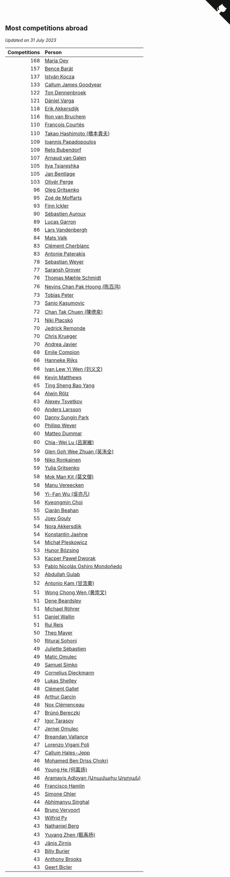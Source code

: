 ## Most competitions abroad

*Updated on 31 July 2023*

| Competitions | Person |
| ---: | :--- |
| 168 | [Maria Oey](https://www.worldcubeassociation.org/persons/2007OEYM01) |
| 157 | [Bence Barát](https://www.worldcubeassociation.org/persons/2008BARA01) |
| 137 | [István Kocza](https://www.worldcubeassociation.org/persons/2005KOCZ01) |
| 133 | [Callum James Goodyear](https://www.worldcubeassociation.org/persons/2012GOOD02) |
| 122 | [Ton Dennenbroek](https://www.worldcubeassociation.org/persons/2003DENN01) |
| 121 | [Dániel Varga](https://www.worldcubeassociation.org/persons/2008VARG01) |
| 118 | [Erik Akkersdijk](https://www.worldcubeassociation.org/persons/2005AKKE01) |
| 116 | [Ron van Bruchem](https://www.worldcubeassociation.org/persons/2003BRUC01) |
| 110 | [François Courtès](https://www.worldcubeassociation.org/persons/2008COUR01) |
| 110 | [Takao Hashimoto (橋本貴夫)](https://www.worldcubeassociation.org/persons/2007HASH01) |
| 109 | [Ioannis Papadopoulos](https://www.worldcubeassociation.org/persons/2013PAPA01) |
| 109 | [Reto Bubendorf](https://www.worldcubeassociation.org/persons/2012BUBE01) |
| 107 | [Arnaud van Galen](https://www.worldcubeassociation.org/persons/2006GALE01) |
| 105 | [Ilya Tsiareshka](https://www.worldcubeassociation.org/persons/2012TERE01) |
| 105 | [Jan Bentlage](https://www.worldcubeassociation.org/persons/2010BENT01) |
| 103 | [Olivér Perge](https://www.worldcubeassociation.org/persons/2007PERG01) |
| 96 | [Oleg Gritsenko](https://www.worldcubeassociation.org/persons/2011GRIT01) |
| 95 | [Zoé de Moffarts](https://www.worldcubeassociation.org/persons/2010MOFF02) |
| 93 | [Finn Ickler](https://www.worldcubeassociation.org/persons/2012ICKL01) |
| 90 | [Sébastien Auroux](https://www.worldcubeassociation.org/persons/2008AURO01) |
| 89 | [Lucas Garron](https://www.worldcubeassociation.org/persons/2006GARR01) |
| 86 | [Lars Vandenbergh](https://www.worldcubeassociation.org/persons/2003VAND01) |
| 84 | [Mats Valk](https://www.worldcubeassociation.org/persons/2007VALK01) |
| 83 | [Clément Cherblanc](https://www.worldcubeassociation.org/persons/2014CHER05) |
| 83 | [Antonie Paterakis](https://www.worldcubeassociation.org/persons/2012PATE01) |
| 78 | [Sebastian Weyer](https://www.worldcubeassociation.org/persons/2010WEYE02) |
| 77 | [Saransh Grover](https://www.worldcubeassociation.org/persons/2014GROV01) |
| 76 | [Thomas Mæhle Schmidt](https://www.worldcubeassociation.org/persons/2013SCHM02) |
| 76 | [Nevins Chan Pak Hoong (陈百鸿)](https://www.worldcubeassociation.org/persons/2010CHAN20) |
| 73 | [Tobias Peter](https://www.worldcubeassociation.org/persons/2014PETE03) |
| 73 | [Sanio Kasumovic](https://www.worldcubeassociation.org/persons/2009KASU01) |
| 72 | [Chan Tak Chuen (陳德泉)](https://www.worldcubeassociation.org/persons/2007CHUE01) |
| 71 | [Niki Placskó](https://www.worldcubeassociation.org/persons/2008PLAC01) |
| 70 | [Jedrick Remonde](https://www.worldcubeassociation.org/persons/2008REMO01) |
| 70 | [Chris Krueger](https://www.worldcubeassociation.org/persons/2006KRUE01) |
| 70 | [Andrea Javier](https://www.worldcubeassociation.org/persons/2010JAVI01) |
| 68 | [Emile Compion](https://www.worldcubeassociation.org/persons/2007COMP01) |
| 66 | [Hanneke Rijks](https://www.worldcubeassociation.org/persons/2008RIJK01) |
| 66 | [Ivan Lew Yi Wen (刘义文)](https://www.worldcubeassociation.org/persons/2012WENI01) |
| 66 | [Kevin Matthews](https://www.worldcubeassociation.org/persons/2010MATT02) |
| 65 | [Ting Sheng Bao Yang](https://www.worldcubeassociation.org/persons/2008BAOY01) |
| 64 | [Alwin Rölz](https://www.worldcubeassociation.org/persons/2016ROLZ01) |
| 63 | [Alexey Tsvetkov](https://www.worldcubeassociation.org/persons/2017TSVE02) |
| 60 | [Anders Larsson](https://www.worldcubeassociation.org/persons/2003LARS01) |
| 60 | [Danny Sungin Park](https://www.worldcubeassociation.org/persons/2015PARK13) |
| 60 | [Philipp Weyer](https://www.worldcubeassociation.org/persons/2010WEYE01) |
| 60 | [Matteo Dummar](https://www.worldcubeassociation.org/persons/2017DUMM01) |
| 60 | [Chia-Wei Lu (呂家維)](https://www.worldcubeassociation.org/persons/2007LUCH01) |
| 59 | [Glen Goh Wee Zhuan (吴洧全)](https://www.worldcubeassociation.org/persons/2015ZHUA01) |
| 59 | [Niko Ronkainen](https://www.worldcubeassociation.org/persons/2010RONK01) |
| 59 | [Yulia Gritsenko](https://www.worldcubeassociation.org/persons/2012SIDO01) |
| 58 | [Mok Man Kit (莫文傑)](https://www.worldcubeassociation.org/persons/2009KITM01) |
| 58 | [Manu Vereecken](https://www.worldcubeassociation.org/persons/2010VERE01) |
| 56 | [Yi-Fan Wu (吳亦凡)](https://www.worldcubeassociation.org/persons/2010WUIF01) |
| 56 | [Kyeongmin Choi](https://www.worldcubeassociation.org/persons/2017CHOI07) |
| 55 | [Ciarán Beahan](https://www.worldcubeassociation.org/persons/2012BEAH01) |
| 55 | [Joey Gouly](https://www.worldcubeassociation.org/persons/2007GOUL01) |
| 54 | [Nora Akkersdijk](https://www.worldcubeassociation.org/persons/2009CHRI03) |
| 54 | [Konstantin Jaehne](https://www.worldcubeassociation.org/persons/2015JAEH01) |
| 54 | [Michał Pleskowicz](https://www.worldcubeassociation.org/persons/2009PLES01) |
| 53 | [Hunor Bózsing](https://www.worldcubeassociation.org/persons/2009BOZS01) |
| 53 | [Kacper Paweł Dworak](https://www.worldcubeassociation.org/persons/2020DWOR01) |
| 53 | [Pablo Nicolás Oshiro Mondoñedo](https://www.worldcubeassociation.org/persons/2010MOND01) |
| 52 | [Abdullah Gulab](https://www.worldcubeassociation.org/persons/2014GULA02) |
| 52 | [Antonio Kam (甘浩東)](https://www.worldcubeassociation.org/persons/2017TUNG13) |
| 51 | [Wong Chong Wen (黄崇文)](https://www.worldcubeassociation.org/persons/2014WENW01) |
| 51 | [Dene Beardsley](https://www.worldcubeassociation.org/persons/2009BEAR01) |
| 51 | [Michael Röhrer](https://www.worldcubeassociation.org/persons/2009ROHR01) |
| 51 | [Daniel Wallin](https://www.worldcubeassociation.org/persons/2013WALL03) |
| 51 | [Rui Reis](https://www.worldcubeassociation.org/persons/2015REIS02) |
| 50 | [Theo Mayer](https://www.worldcubeassociation.org/persons/2012MAYE01) |
| 50 | [Rituraj Sohoni](https://www.worldcubeassociation.org/persons/2012SOHO01) |
| 49 | [Juliette Sébastien](https://www.worldcubeassociation.org/persons/2014SEBA01) |
| 49 | [Matic Omulec](https://www.worldcubeassociation.org/persons/2010OMUL02) |
| 49 | [Samuel Simko](https://www.worldcubeassociation.org/persons/2016SIMK01) |
| 49 | [Cornelius Dieckmann](https://www.worldcubeassociation.org/persons/2009DIEC01) |
| 49 | [Lukas Shelley](https://www.worldcubeassociation.org/persons/2016SHEL03) |
| 48 | [Clément Gallet](https://www.worldcubeassociation.org/persons/2004GALL02) |
| 48 | [Arthur Garcin](https://www.worldcubeassociation.org/persons/2014GARC27) |
| 48 | [Nox Clémenceau](https://www.worldcubeassociation.org/persons/2015CLEM03) |
| 47 | [Brúnó Bereczki](https://www.worldcubeassociation.org/persons/2008BERE01) |
| 47 | [Igor Tarasov](https://www.worldcubeassociation.org/persons/2016TARA04) |
| 47 | [Jernej Omulec](https://www.worldcubeassociation.org/persons/2010OMUL01) |
| 47 | [Breandan Vallance](https://www.worldcubeassociation.org/persons/2007VALL01) |
| 47 | [Lorenzo Vigani Poli](https://www.worldcubeassociation.org/persons/2007POLI01) |
| 47 | [Callum Hales-Jepp](https://www.worldcubeassociation.org/persons/2012HALE01) |
| 46 | [Mohamed Ben Driss Chokri](https://www.worldcubeassociation.org/persons/2015CHOK01) |
| 46 | [Young He (何嘉炀)](https://www.worldcubeassociation.org/persons/2014HEYO01) |
| 46 | [Aramayis Adloyan (Արամայիս Ադլոյան)](https://www.worldcubeassociation.org/persons/2012ADLO01) |
| 46 | [Francisco Hamlin](https://www.worldcubeassociation.org/persons/2012HAML01) |
| 45 | [Simone Ohler](https://www.worldcubeassociation.org/persons/2014OHLE01) |
| 44 | [Abhimanyu Singhal](https://www.worldcubeassociation.org/persons/2013SING12) |
| 44 | [Bruno Vervoort](https://www.worldcubeassociation.org/persons/2011VERV01) |
| 43 | [Wilfrid Py](https://www.worldcubeassociation.org/persons/2016PYWI01) |
| 43 | [Nathaniel Berg](https://www.worldcubeassociation.org/persons/2012BERG04) |
| 43 | [Yuyang Zhen (甄禹扬)](https://www.worldcubeassociation.org/persons/2013ZHEN11) |
| 43 | [Jānis Zirnis](https://www.worldcubeassociation.org/persons/2013ZIRN01) |
| 43 | [Billy Burier](https://www.worldcubeassociation.org/persons/2014BURI01) |
| 43 | [Anthony Brooks](https://www.worldcubeassociation.org/persons/2008SEAR01) |
| 43 | [Geert Bicler](https://www.worldcubeassociation.org/persons/2010BICL01) |


<a href="https://github.com/jonatanklosko/wca_statistics" class="github-corner" aria-label="View source on Github"><svg width="80" height="80" viewBox="0 0 250 250" style="fill:#151513; color:#fff; position: absolute; top: 0; border: 0; right: 0;" aria-hidden="true"><path d="M0,0 L115,115 L130,115 L142,142 L250,250 L250,0 Z"></path><path d="M128.3,109.0 C113.8,99.7 119.0,89.6 119.0,89.6 C122.0,82.7 120.5,78.6 120.5,78.6 C119.2,72.0 123.4,76.3 123.4,76.3 C127.3,80.9 125.5,87.3 125.5,87.3 C122.9,97.6 130.6,101.9 134.4,103.2" fill="currentColor" style="transform-origin: 130px 106px;" class="octo-arm"></path><path d="M115.0,115.0 C114.9,115.1 118.7,116.5 119.8,115.4 L133.7,101.6 C136.9,99.2 139.9,98.4 142.2,98.6 C133.8,88.0 127.5,74.4 143.8,58.0 C148.5,53.4 154.0,51.2 159.7,51.0 C160.3,49.4 163.2,43.6 171.4,40.1 C171.4,40.1 176.1,42.5 178.8,56.2 C183.1,58.6 187.2,61.8 190.9,65.4 C194.5,69.0 197.7,73.2 200.1,77.6 C213.8,80.2 216.3,84.9 216.3,84.9 C212.7,93.1 206.9,96.0 205.4,96.6 C205.1,102.4 203.0,107.8 198.3,112.5 C181.9,128.9 168.3,122.5 157.7,114.1 C157.9,116.9 156.7,120.9 152.7,124.9 L141.0,136.5 C139.8,137.7 141.6,141.9 141.8,141.8 Z" fill="currentColor" class="octo-body"></path></svg></a><style>.github-corner:hover .octo-arm{animation:octocat-wave 560ms ease-in-out}@keyframes octocat-wave{0%,100%{transform:rotate(0)}20%,60%{transform:rotate(-25deg)}40%,80%{transform:rotate(10deg)}}@media (max-width:500px){.github-corner:hover .octo-arm{animation:none}.github-corner .octo-arm{animation:octocat-wave 560ms ease-in-out}}</style>
